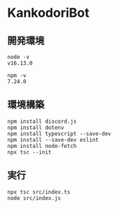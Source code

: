 # KankodoriBot

## 開発環境

```
node -v
v16.13.0

npm -v
7.24.0
```

## 環境構築

```
npm install discord.js
npm install dotenv
npm install typescript --save-dev
npm install --save-dev eslint
npm install node-fetch
npx tsc --init
```

## 実行

```
npx tsc src/index.ts
node src/index.js
```
